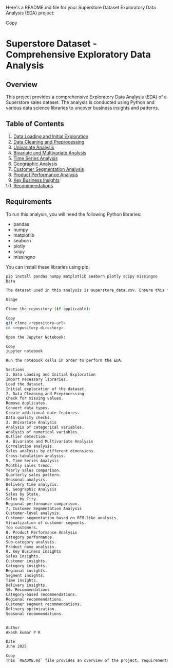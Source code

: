 Here's a README.md file for your Superstore Dataset Exploratory Data Analysis (EDA) project:

Copy
# Superstore Dataset - Comprehensive Exploratory Data Analysis

## Overview

This project provides a comprehensive Exploratory Data Analysis (EDA) of a Superstore sales dataset. The analysis is conducted using Python and various data science libraries to uncover business insights and patterns.

## Table of Contents

1. [Data Loading and Initial Exploration](#data-loading-and-initial-exploration)
2. [Data Cleaning and Preprocessing](#data-cleaning-and-preprocessing)
3. [Univariate Analysis](#univariate-analysis)
4. [Bivariate and Multivariate Analysis](#bivariate-and-multivariate-analysis)
5. [Time Series Analysis](#time-series-analysis)
6. [Geographic Analysis](#geographic-analysis)
7. [Customer Segmentation Analysis](#customer-segmentation-analysis)
8. [Product Performance Analysis](#product-performance-analysis)
9. [Key Business Insights](#key-business-insights)
10. [Recommendations](#recommendations)

## Requirements

To run this analysis, you will need the following Python libraries:

- pandas
- numpy
- matplotlib
- seaborn
- plotly
- scipy
- missingno

You can install these libraries using pip:

```bash
pip install pandas numpy matplotlib seaborn plotly scipy missingno
Data

The dataset used in this analysis is superstore_data.csv. Ensure this file is in the same directory as your Jupyter Notebook or update the file path accordingly.

Usage

Clone the repository (if applicable):

Copy
git clone <repository-url>
cd <repository-directory>

Open the Jupyter Notebook:

Copy
jupyter notebook

Run the notebook cells in order to perform the EDA.

Sections
1. Data Loading and Initial Exploration
Import necessary libraries.
Load the dataset.
Initial exploration of the dataset.
2. Data Cleaning and Preprocessing
Check for missing values.
Remove duplicates.
Convert data types.
Create additional date features.
Data quality checks.
3. Univariate Analysis
Analysis of categorical variables.
Analysis of numerical variables.
Outlier detection.
4. Bivariate and Multivariate Analysis
Correlation analysis.
Sales analysis by different dimensions.
Cross-tabulation analysis.
5. Time Series Analysis
Monthly sales trend.
Yearly sales comparison.
Quarterly sales pattern.
Seasonal analysis.
Delivery time analysis.
6. Geographic Analysis
Sales by State.
Sales by City.
Regional performance comparison.
7. Customer Segmentation Analysis
Customer-level analysis.
Customer segmentation based on RFM-like analysis.
Visualization of customer segments.
Top customers.
8. Product Performance Analysis
Category performance.
Sub-category analysis.
Product name analysis.
9. Key Business Insights
Sales insights.
Customer insights.
Category insights.
Regional insights.
Segment insights.
Time insights.
Delivery insights.
10. Recommendations
Category-based recommendations.
Regional recommendations.
Customer segment recommendations.
Delivery optimization.
Seasonal recommendations.


Author
Akash kumar P R

Date
June 2025

Copy
This `README.md` file provides an overview of the project, requirements, usage instructions, and a brief description of each section in the analysis. Make sure to replace placeholders like `<repository-url>` and `<repository-directory>` with actual values if you are using a version control system.

